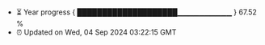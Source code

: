 - ⏳ Year progress { ████████████████████▁▁▁▁▁▁▁▁▁▁ } 67.52 %
- ⏰ Updated on Wed, 04 Sep 2024 03:22:15 GMT

